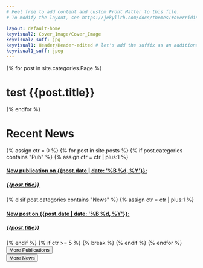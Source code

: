 ```yaml
---
# Feel free to add content and custom Front Matter to this file.
# To modify the layout, see https://jekyllrb.com/docs/themes/#overriding-theme-defaults

layout: default-home
keyvisual2: Cover_Image/Cover_Image
keyvisual2_suff: jpg
keyvisual1: Header/Header-edited # let's add the suffix as an additional variable
keyvisual1_suff: jpeg
---
```


{% for post in site.categories.Page %}
  <h1>test {{post.title}}</h1>
{% endfor %}

<!-- This is the carousel title -->
<div class="specials-grey">
<div class="center">
    <h1> Recent News </h1>
</div>
</div>

<head>
  <!-- other head stuff... -->
  <!-- <link rel="stylesheet" href="{{site.url}}/assets/css/flickity.css" media="screen"> -->
  <link rel="stylesheet" href="{{site.baseurl}}/assets/css/flickity.css" media="screen">
</head>

<!-- Start the carousel -->
<div class="container">
<body>
<!-- Flickity HTML init -->
<div class="carousel js-flickity">
  {% assign ctr = 0 %}
  {% for post in site.posts %} <!-- Loop over Pub and News posts -->
    {% if post.categories contains "Pub" %}
    {% assign ctr = ctr | plus:1 %}
    <div class="carousel-cell">
      <a href="{{ post.url | prepend: site.baseurl | replace: '//', '/' }}">
        <div class="carousel-inner">
            <div class="active item">
            <div class="carousel-content">
                <h4>New publication on {{post.date | date: '%B %d, %Y'}}:</h4>
            </div>
            <div class="carousel-caption">
                <h5>{{post.title}}</h5>
            </div>
            <img src="{{site.baseurl}}/assets/content/Images/Pubs/{{ post.year }}/{{ post.pub-id }}/{{ post.pubtitlepic }}.{{ post.pubtitlepic_suff }}" alt="">
            </div>
        </div>
      </a>
    </div>
    {% elsif post.categories contains "News" %}
    {% assign ctr = ctr | plus:1 %}
    <div class="carousel-cell">
      <a href="{{ post.url | prepend: site.baseurl | replace: '//', '/' }}">
        <div class="carousel-inner">
            <div class="active item">
            <div class="carousel-content">
                <h4>New post on {{post.date | date: '%B %d, %Y'}}:</h4>
            </div>
            <div class="carousel-caption">
                <h5>{{post.title}}</h5>
            </div>
            <img src="{{site.baseurl}}/assets/content/Images/News/{{ post.year }}/{{ post.post-id }}/{{ post.titlepic }}.{{ post.titlepic_suff }}" alt="">
            </div>
        </div>
      </a>
    </div>
    {% endif %}  
    {% if ctr >= 5 %}
      {% break %}
    {% endif %}
  {% endfor %}
    <!-- Now add the last cell for linking to other pages -->
    <div class="carousel-cell">
        <div class="carousel-inner">
            <div class="active item">
            <div class="center">
                <a href="{{site.url}}/_pages/publications"><button class="carousel-button-2 shadow">More Publications</button></a>
            </div>
            <div class="center">
                <a href="{{site.url}}/_pages/news"><button class="carousel-button-1 shadow">More News</button></a>
            </div>
            <img src="{{site.url}}/assets/content/Images/Misc/blank.jpg" alt="">
            </div>
        </div>
    </div>
</div>
  <!-- all your great html... -->
  <script src="{{site.url}}/assets/css/flickity.pkgd.min.js"></script>
</body>
</div>

